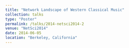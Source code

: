 ```yaml
---
title: "Network Landscape of Western Classical Music"
collection: talks
type: "Poster"
permalink: /talks/2014-netsci2014-2
venue: "NetSci2014"
date: 2014-06-05
location: "Berkeley, California"
---
```

